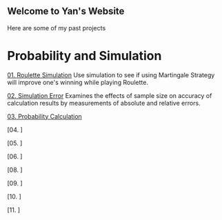 ## Welcome to Yan's Website

Here are some of my past projects


# Probability and Simulation

[01. Roulette Simulation](https://shen-yan.github.io/Probability-and-Inference-Portfolio-Shen-Yan-/blob/master/01-roulette-simulation/writeup.nb.html)
  Use simulation to see if using Martingale Strategy will improve one's winning while playing Roulette.

[02. Simulation Error](https://htmlpreview.github.io/?https://github.com/shen-yan/Probability-and-Inference-Portfolio-Shen-Yan-/blob/master/02-monte-carlo-error/writeup.html)
  Examines the effects of sample size on accuracy of calculation results by measurements of absolute and relative errors.

[03. Probability Calculation](https://htmlpreview.github.io/?https://github.com/shen-yan/Probability-and-Inference-Portfolio-Shen-Yan-/blob/master/03-probability-calcs/writeup.html)

[04. ]

[05. ]

[06. ]

[08. ]

[09. ]

[10. ]

[11. ]
